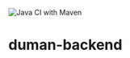![Java CI with Maven](https://github.com/imminoglobulin/requeks/workflows/Java%20CI%20with%20Maven/badge.svg?branch=development)
# duman-backend
